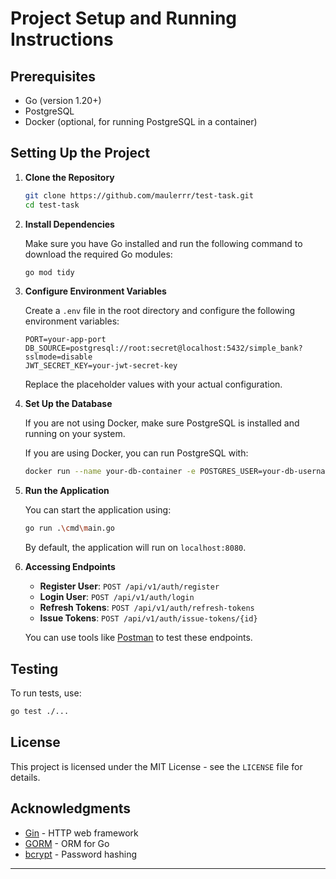 # Project Setup and Running Instructions

## Prerequisites

- Go (version 1.20+)
- PostgreSQL
- Docker (optional, for running PostgreSQL in a container)

## Setting Up the Project

1. **Clone the Repository**

   ```bash
   git clone https://github.com/maulerrr/test-task.git
   cd test-task
   ```

2. **Install Dependencies**

   Make sure you have Go installed and run the following command to download the required Go modules:

   ```bash
   go mod tidy
   ```

3. **Configure Environment Variables**

   Create a `.env` file in the root directory and configure the following environment variables:

   ```env
   PORT=your-app-port
   DB_SOURCE=postgresql://root:secret@localhost:5432/simple_bank?sslmode=disable
   JWT_SECRET_KEY=your-jwt-secret-key
   ```

   Replace the placeholder values with your actual configuration.

4. **Set Up the Database**

   If you are not using Docker, make sure PostgreSQL is installed and running on your system.

   If you are using Docker, you can run PostgreSQL with:

   ```bash
   docker run --name your-db-container -e POSTGRES_USER=your-db-username -e POSTGRES_PASSWORD=your-db-password -e POSTGRES_DB=your-db-name -p 5432:5432 -d postgres
   ```

5. **Run the Application**

   You can start the application using:

   ```bash
   go run .\cmd\main.go
   ```

   By default, the application will run on `localhost:8080`.

6. **Accessing Endpoints**

   - **Register User**: `POST /api/v1/auth/register`
   - **Login User**: `POST /api/v1/auth/login`
   - **Refresh Tokens**: `POST /api/v1/auth/refresh-tokens`
   - **Issue Tokens**: `POST /api/v1/auth/issue-tokens/{id}`

   You can use tools like [Postman](https://www.postman.com/) to test these endpoints.

## Testing

To run tests, use:

```bash
go test ./...
```

## License

This project is licensed under the MIT License - see the `LICENSE` file for details.

## Acknowledgments

- [Gin](https://github.com/gin-gonic/gin) - HTTP web framework
- [GORM](https://gorm.io/) - ORM for Go
- [bcrypt](https://pkg.go.dev/golang.org/x/crypto/bcrypt) - Password hashing

---